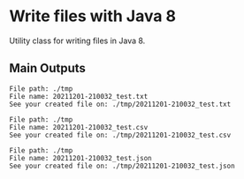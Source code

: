 # Write files with Java 8
Utility class for writing files in Java 8.

## Main Outputs
```aidl
File path: ./tmp
File name: 20211201-210032_test.txt
See your created file on: ./tmp/20211201-210032_test.txt

File path: ./tmp
File name: 20211201-210032_test.csv
See your created file on: ./tmp/20211201-210032_test.csv

File path: ./tmp
File name: 20211201-210032_test.json
See your created file on: ./tmp/20211201-210032_test.json

```
